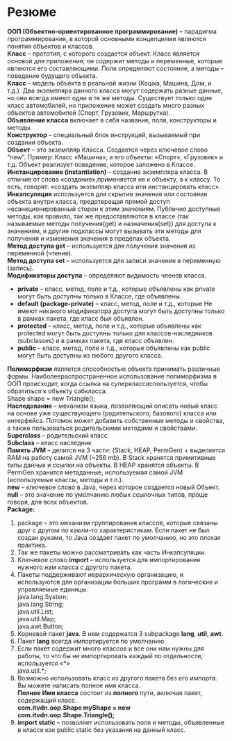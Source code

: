 # Резюме
**ООП (Объектно-ориентированное программирование)** – парадигма программирования, в которой основными концепциями являются понятия объектов и классов.  
**Класс** – прототип, с которого создается объект. Класс является основой для приложения; он содержит методы и переменные, которые являются его составляющими. Поля определяют состояние, а методы – поведение будущего объекта.  
**Класс** – модель объекта в реальной жизни (Кошка, Машина, Дом, и т.д.). Два экземпляра данного класса могут содержать разные данные, но они всегда имеют одни и те же методы. Существует только один класс автомобилей, но приложение может создать много разных объектов автомобилей (Спорт, Грузовик, Маршрутка).  
**Объявление класса** включает в себя название, поля, конструкторы и методы.  
**Конструктор** – специальный блок инструкций, вызываемый при создании объекта.  
**Объект** – это экземпляр Класса. Создается через ключевое слово “new”. Пример: Класс «Машина», а его объекты: «Спорт», «Грузовик» и т.д. Объект реализует поведение, которое заложено в Классе.  
**Инстанцирование (instantiation)** – создание экземпляра класса. В отличие от слова «создание»,применяется не к объекту, а к классу. То есть, говорят: «создать экземпляр класса или инстанцировать класс».  
**Инкапсуляция** используется для скрытия значения или состояния объекта внутри класса, предотвращая прямой доступ несанкционированный сторон к этим значениям. Публично доступные методы, как правило, так же предоставляются в классе (так называемые методы получения(get) и назначения(set)) для доступа к значениям, и другие подклассы могут вызывать эти методы для получения и изменения значения в пределах объекта.  
**Метод доступа get** – используется для получения значения из переменной (чтение).  
**Метод доступа set** – используется для записи значения в переменную (запись).  
**Модификаторы доступа** – определяют видимость членов класса.  
- **private** – класс, метод, поле и т.д., которые объявлены как private могут быть доступны только в Классе, где объявлены.
- **default (package-private)** – класс, метод, поле и т.д., которые Не имеют никакого модификатора доступа могут быть доступны только в рамках пакета, где класс был объявлен.
- **protected** – класс, метод, поле и т.д., которые объявлены как protected могут быть доступны только для классов-наследников (subclasses) и в рамках пакета, где класс объявлен.
- **public** – класс, метод, поле и т.д., которые объявлены как public могут быть доступны из любого другого класса.

**Полиморфизм** является способностью объекта принимать различные формы. Наиболеераспространенное использование полиморфизма в ООП происходит, когда ссылка на суперклассиспользуется, чтобы обратиться к объекту сабкласса.  
Shape shape = new Triangle();  
**Наследование** – механизм языка, позволяющий описать новый класс на основе уже существующего (родительского, базового) класса или интерфейса. Потомок может добавить собственные методы и свойства, а также пользоваться родительскими методами и свойствами.  
**Superclass** – родительский класс  
**Subclass** – класс наследник  
**Память JVM** – делится на 3 части: (Stack, HEAP, PermGen) + выделяется RAM на работу самой JVM (~256 mb). В Stack хранятся примитивные типы данных и ссылки на объекты. В HEAP хранятся объекты. В PermGen хранится метаданные, используемая самой JVM (используемые классы, методы и т.п.).  
**new** – ключевое слово в Java, через которое создается новый Объект.  
**null** – это значение по умолчанию любых ссылочных типов, проще говоря, для всех объектов.  
**Package:**  
1. package – это механизм группирования классов, которые связаны друг с другом по каким-то характеристикам. Если пакет не был создан руками, то Java создает пакет по умолчанию, но это плохая практика.
2. Так же пакеты можно рассматривать как часть Инкапсуляции.
3. Ключевое слово **import** – используется для импортирования нужного нам класса с другого пакета.
4. Пакеты поддерживают иерархическую организацию, и используются для организации больших программ в логические и управляемые единицы.  
java.lang.System;  
java.lang.String;  
java.util.List;  
java.util.Map;  
java.awt.Button;  
5. Корневой пакет **java**. В нем содержатся 3 subpackage **lang**, **util**, **awt**.
6. Пакет **lang** всегда импортируется по умолчанию
7. Если пакет содержит много классов и все они нам нужны для работы, то что бы не импортировать каждый по отдельности, используется «\*»  
java.util.\*;  
8. Возможно использовать класс из другого пакета без его импорта. Вы можете написать полное имя класса.  
**Полное Имя класса** состоит из **полного** пути, включая пакет, содержащий класс.  
**com.itvdn.oop.Shape myShape = new com.itvdn.oop.Shape.Triangle();**  
9. **import static** – позволяет использовать поля и методы, объявленные в классе как public static без указания на данный класс.
